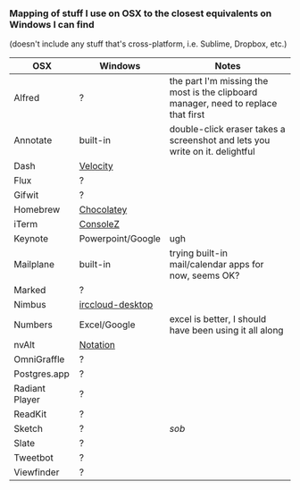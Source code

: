 ### Mapping of stuff I use on OSX to the closest equivalents on Windows I can find

(doesn't include any stuff that's cross-platform, i.e. Sublime, Dropbox, etc.)

OSX | Windows | Notes 
---- | --- | ---
Alfred | ? | the part I'm missing the most is the clipboard manager, need to replace that first
Annotate | built-in | double-click eraser takes a screenshot and lets you write on it. delightful
Dash | [Velocity](http://velocity.silverlakesoftware.com/)
Flux | ?
Gifwit | ?
Homebrew | [Chocolatey](https://chocolatey.org)
iTerm | [ConsoleZ](https://github.com/cbucher/console)
Keynote | Powerpoint/Google | ugh
Mailplane | built-in | trying built-in mail/calendar apps for now, seems OK?
Marked | ? 
Nimbus | [irccloud-desktop](https://github.com/irccloud/irccloud-desktop)
Numbers | Excel/Google | excel is better, I should have been using it all along
nvAlt | [Notation](http://getnotation.com/)
OmniGraffle | ?
Postgres.app | ?
Radiant Player | ?
ReadKit | ?
Sketch | ? | *sob*
Slate | ?
Tweetbot | ?
Viewfinder | ?
